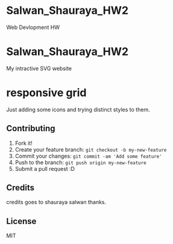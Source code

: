 # Salwan_Shauraya_HW2
 Web Devlopment HW
# Salwan_Shauraya_HW2
 My intractive SVG website
# responsive grid
 Just adding some icons and trying distinct styles to them.

## Contributing

1. Fork it!
2. Create your feature branch: `git checkout -b my-new-feature`
3. Commit your changes: `git commit -am 'Add some feature'`
4. Push to the branch: `git push origin my-new-feature`
5. Submit a pull request :D

## Credits
credits goes to shauraya salwan thanks.

## License
MIT